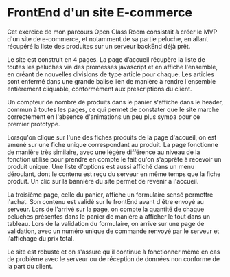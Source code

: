 # FrontEnd d'un site E-commerce

Cet exercice de mon parcours Open Class Room consistait à créer le MVP d'un site de e-commerce, et notamment de sa partie peluche, en allant récupéré la liste des produites sur un serveur backEnd déjà prêt.

Le site est construit en 4 pages. La page d’accueil récupère la liste de toutes les peluches via des promesses javascript et en affiche l'ensemble, en créant de nouvelles divisions de type article pour chaque. Les articles sont enfermé dans une grande balise lien de manière à rendre l'ensemble entièrement cliquable, conformément aux prescriptions du client.

Un compteur de nombre de produits dans le panier s'affiche dans le header, commun à toutes les pages, ce qui permet de constater que le site marche correctement en l'absence d'animations un peu plus sympa pour ce premier prototype.

Lorsqu'on clique sur l'une des fiches produits de la page d'accueil, on est amené sur une fiche unique correspondant au produit. La page fonctionne de manière très similaire, avec une légère différence au niveau de la fonction utilisé pour prendre en compte le fait qu'on s'apprête à recevoir un produit unique. Une liste d'options est aussi affiché dans un menu déroulant, dont le contenu est reçu du serveur en même temps que la fiche produit. Un clic sur la bannière du site permet de revenir à l'accueil.

La troisième page, celle du panier, affiche un formulaire sensé permettre l'achat. Son contenu est validé sur le frontEnd avant d'être envoyé au serveur. Lors de l'arrivé sur la page, on compte la quantité de chaque peluches présentes dans le panier de manière à afficher le tout dans un tableau.
Lors de la validation du formulaire, on arrive sur une page de validation, avec un numéro unique de commande renvoyé par le serveur et l'affichage du prix total.

Le site est robuste et on s'assure qu'il continue à fonctionner même en cas de problème avec le serveur ou de réception de données non conforme de la part du client.
